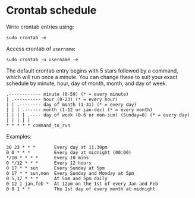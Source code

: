 # Crontab schedule

Write crontab entries using:
```
sudo crontab -e
```
Access crontab of `username`:
```
sudo crontab -u username -e
```

The default crontab entry begins with 5 stars followed by a command, which will run once a minute. You can change these to suit your exact schedule by minute, hour, day of month, month, and day of week.

```
.------------ minute (0-59) (* = every minute)
| .---------- hour (0-23) (* = every hour)
| | .-------- day of month (1-31) (* = every day)
| | | .------ month (1-12 or jan-dec) (* = every month)
| | | | .---- day of week (0-6 or mon-sun) (Sunday=0) (* = every day)
| | | | |
* * * * * command_to_run
```

Examples:

```
30 23 * * *       Every day at 11.30pm
0 0 * * *         Every day at midnight (00:00)
*/10 * * * *      Every 10 mins
0 */12 * * *      Every 12 hours
0 17 * * sun      Every Sunday at 5pm
0 17 * * sun,mon  Every Sunday and Monday at 5pm
0 5,17 * * *      At 5am and 5pm daily
0 12 1 jan,feb *  At 12pm on the 1st of every Jan and Feb
0 0 1 * *         The 1st day of every month at midnight
```
